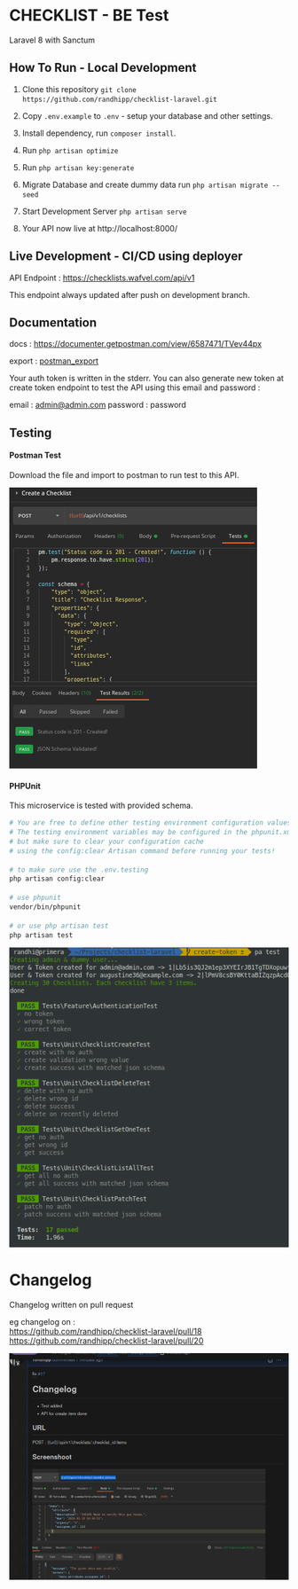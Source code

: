# CHECKLIST - BE Test

Laravel 8 with Sanctum
## How To Run - Local Development

1. Clone this repository 
   `git clone https://github.com/randhipp/checklist-laravel.git`


2. Copy `.env.example` to `.env` - setup your database and other settings.


3. Install dependency, run `composer install`.


4. Run `php artisan optimize`


5. Run `php artisan key:generate`


6. Migrate Database and create dummy data run `php artisan migrate --seed`

7. Start Development Server `php artisan serve`

8. Your API now live at http://localhost:8000/ 

## Live Development - CI/CD using deployer

API Endpoint : 
https://checklists.wafvel.com/api/v1

This endpoint always updated after push on development branch.
## Documentation 
docs : 
https://documenter.getpostman.com/view/6587471/TVev44px

export : 
[postman_export](./storage/checklist.postman_collection.json) 

Your auth token is written in the stderr. You can also generate new token at create token endpoint to test the API using this email and password :

email : admin@admin.com
password : password

## Testing

#### Postman Test

Download the file and import to postman to run test to this API.

![test.jpg](./storage/git-images/9a18ba6d9946b8c5e6066e8564cff5ad.png)

#### PHPUnit

This microservice is tested with provided schema.

```bash
# You are free to define other testing environment configuration values as necessary. 
# The testing environment variables may be configured in the phpunit.xml file, 
# but make sure to clear your configuration cache 
# using the config:clear Artisan command before running your tests!

# to make sure use the .env.testing
php artisan config:clear

# use phpunit
vendor/bin/phpunit 

# or use php artisan test
php artisan test 
```

![test.jpg](./storage/git-images/2ddaa9c01712876173d81b03d17a39b9.png)


# Changelog

Changelog written on pull request

eg changelog on :     
https://github.com/randhipp/checklist-laravel/pull/18    
https://github.com/randhipp/checklist-laravel/pull/20    

![changelog.png](./storage/git-images/changelog.png)
